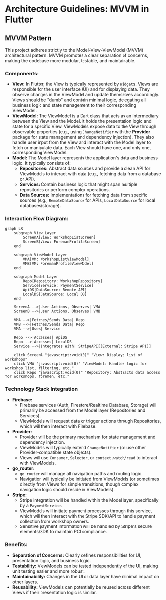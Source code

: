 # Architecture Guidelines: MVVM in Flutter

## MVVM Pattern
This project adheres strictly to the Model-View-ViewModel (MVVM) architectural pattern. MVVM promotes a clear separation of concerns, making the codebase more modular, testable, and maintainable.

### Components:
*   **View:** In Flutter, the View is typically represented by `Widget`s. Views are responsible for the user interface (UI) and for displaying data. They observe changes in the ViewModel and update themselves accordingly. Views should be "dumb" and contain minimal logic, delegating all business logic and state management to their corresponding ViewModel.
*   **ViewModel:** The ViewModel is a Dart class that acts as an intermediary between the View and the Model. It holds the presentation logic and state for a specific View. ViewModels expose data to the View through observable properties (e.g., using `ChangeNotifier` with the **Provider** package for state management and dependency injection). They also handle user input from the View and interact with the Model layer to fetch or manipulate data. Each View should have one, and only one, corresponding ViewModel.
*   **Model:** The Model layer represents the application's data and business logic. It typically consists of:
    *   **Repositories:** Abstract data sources and provide a clean API for ViewModels to interact with data (e.g., fetching data from a database or API).
    *   **Services:** Contain business logic that might span multiple repositories or perform complex operations.
    *   **Data Sources:** Implementations for fetching data from specific sources (e.g., `RemoteDataSource` for APIs, `LocalDataSource` for local databases/storage).

### Interaction Flow Diagram:
```mermaid
graph LR
    subgraph View Layer
        ScreenA[View: WorkshopListScreen]
        ScreenB[View: ForemanProfileScreen]
    end

    subgraph ViewModel Layer
        VMA[VM: WorkshopListViewModel]
        VMB[VM: ForemanProfileViewModel]
    end

    subgraph Model Layer
        Repo[Repository: WorkshopRepository]
        Service[Service: PaymentService]
        ApiDS[DataSource: Remote API]
        LocalDS[DataSource: Local DB]
    end

    ScreenA -->|User Actions, Observes| VMA
    ScreenB -->|User Actions, Observes| VMB

    VMA -->|Fetches/Sends Data| Repo
    VMB -->|Fetches/Sends Data| Repo
    VMA -->|Uses| Service

    Repo -->|Accesses| ApiDS
    Repo -->|Accesses| LocalDS
    Service -->|Integrates With| StripeAPI[(External: Stripe API)]

    click ScreenA "javascript:void(0)" "View: Displays list of workshops"
    click VMA "javascript:void(0)" "ViewModel: Handles logic for workshop list, filtering, etc."
    click Repo "javascript:void(0)" "Repository: Abstracts data access for workshops, foremen, etc."
```

### Technology Stack Integration

*   **Firebase:**
    *   Firebase services (Auth, Firestore/Realtime Database, Storage) will primarily be accessed from the Model layer (Repositories and Services).
    *   ViewModels will request data or trigger actions through Repositories, which will then interact with Firebase.
*   **Provider:**
    *   Provider will be the primary mechanism for state management and dependency injection.
    *   ViewModels will typically extend `ChangeNotifier` (or use other Provider-compatible state objects).
    *   Views will use `Consumer`, `Selector`, or `context.watch/read` to interact with ViewModels.
*   **go_router:**
    *   `go_router` will manage all navigation paths and routing logic.
    *   Navigation will typically be initiated from ViewModels (or sometimes directly from Views for simple transitions, though complex navigation logic should reside in ViewModels).
*   **Stripe:**
    *   Stripe integration will be handled within the Model layer, specifically by a `PaymentService`.
    *   ViewModels will initiate payment processes through this service, which will then interact with the Stripe SDK/API to handle payment collection from workshop owners.
    *   Sensitive payment information will be handled by Stripe's secure elements/SDK to maintain PCI compliance.

### Benefits:
*   **Separation of Concerns:** Clearly defines responsibilities for UI, presentation logic, and business logic.
*   **Testability:** ViewModels can be tested independently of the UI, making unit testing easier and more robust.
*   **Maintainability:** Changes in the UI or data layer have minimal impact on other layers.
*   **Reusability:** ViewModels can potentially be reused across different Views if their presentation logic is similar.
